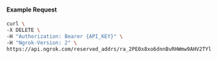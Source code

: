 
#### Example Request
```bash
curl \
-X DELETE \
-H "Authorization: Bearer {API_KEY}" \
-H "Ngrok-Version: 2" \
https://api.ngrok.com/reserved_addrs/ra_2PE0x8xo6dnnBvRHWmw9AHV2TYl
